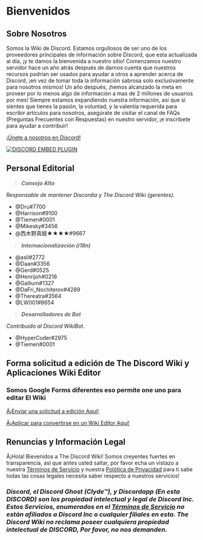 <!-- TITLE: Spanish - Página Principal -->
<!-- SUBTITLE: ¡Bienvenido a la Wiki de Discord! -->

# Bienvenidos
## Sobre Nosotros

Somos la Wiki de Discord. Estamos orgullosos de ser uno de los proveedores principales de información sobre Discord, que esta actualizada al día, ¡y te damos la bienvenida a nuestro sitio! Comenzamos nuestro servidor hace un año atrás después de darnos cuenta que nuestros recursos podrían ser usados para ayudar a otros a aprender acerca de Discord, ¡en vez de tomar toda la información sabrosa solo exclusivamente para nosotros mismos! Un año después, ¡hemos alcanzado la meta en proveer por lo menos algo de información a mas de 2 millones de usuarios por mes! Siempre estamos expandiendo nuestra información, así que si sientes que tienes la pasión, la voluntad, y la valentía requerida para escribir artículos para nosotros, asegúrate de visitar el canal de FAQs (Preguntas Frecuentes con Respuestas) en nuestro servidor, ¡e inscríbete para ayudar a contribuir!

[¡Únete a nosotros en Discord!](https://discord.gg/ZRJ9Ghh)

<a href="https://discord.gg/ZRJ9Ghh">![DISCORD EMBED PLUGIN](https://discordapp.com/api/guilds/367460196148183040/widget.png?style=banner2)</a>

## Personal Editorial
> ***Consejo Alto***

*Responsable de mantener Discordia y The Discord Wiki (gerentes).*
* @Dru#7700
* @Harrison#9100
* @Tiemen#0001
* @Mikesky#3456
* @西木野真姫★★★★#9667

> ***Internacionalización (i18n)***

* @asli#2772
* @Daan#3356
* @Gerd#0525
* @Henrijoh#0216
* @Gallium#1327
* @DaFri_Nochiterov#4289
* @Thereatra#3564
* @LW001#8654

> ***Desarrolladores de Bot***

*Contribuido al Discord WikiBot.*
* @HyperCoder#2975
* @Tiemen#0001

## Forma solicitud a edición de The Discord Wiki y Aplicaciones Wiki Editor
### Somos Google Forms diferentes eso permite one uno para editar El Wiki

[Â¡Enviar una solicitud a edición Aqui!](https://goo.gl/forms/tXAUTq1uWNd5UJo43)

[Â¡Aplicar para convertirse en un Wiki Editor Aqui!](https://goo.gl/forms/acaEgDcB2wLvAyUs1)
## Renuncias y Información Legal
Â¡Hola! Bievenidos a The Discord Wiki! Somos creyentes fuertes en transparencia, así que antes usted saltar, por favor echa un vistazo a nuestra [Términos de Servicio](/terms) y nuestra [Polótica de Privacidad](/privacy) para ti sabe todas las cosas legales necesita saber respecto a nuestros servicios!

### ***Discord, el Discord Ghost (Clyde™), y Discordapp (En esta DISCORD) son los propiedad intelectual y legal de Discord Inc. Estos Servicios, enumerados en el [Términos de Servicio](/terms) no están afiliados a Discord Inc o cualquier filiales en esta. The Discord Wiki no reclama poseer cualquiera propiedad intelectual de DISCORD, Por favor, no nos demanden.***